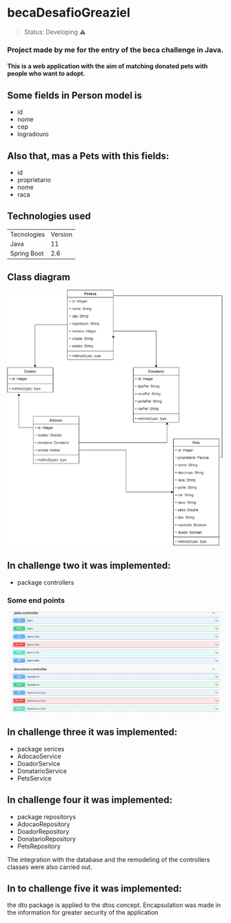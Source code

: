 <h1> becaDesafioGreaziel</h1>

> Status: Developing ⚠️

### Project made by me for the entry of the beca challenge in Java.

#### This is a web application with the aim of matching donated pets with people who want to adopt.

## Some fields in Person model is

+ id
+ nome
+ cep
+ logradouro

## Also that, mas a Pets with this fields:

+ id
+  proprietario
+  nome
+  raca

## Technologies used

<table>
  <tr>
    <td>Tecnologies</td>
    <td>Version</td>
  </tr>
  
  <tr>
    <td>Java</td>
    <td>11</td>
  </tr>
   <tr>
    <td>Spring Boot</td>
    <td>2.6</td>
  </tr>
</table>

## Class diagram

![Imagem01](https://github.com/Greaziel/becaDesafioGreaziel-/blob/develop/Diagrama%20de%20Classe.png)

## In challenge two it was implemented:

+ package controllers

### Some end points

![Imagem02](EndPoints.jpg)

## In challenge three it was implemented:

+ package serices
+ AdocaoService
+ DoadorService
+ DonatarioService
+ PetsService

## In challenge four it was implemented:

+ package repositorys
+ AdocaoRepository
+ DoadorRepository
+ DonatarioRepository
+ PetsRepository

The integration with the database and the remodeling of the controllers classes were also carried out.

## In to challenge five it was implemented:

the dto package is applied to the dtos concept. Encapsulation was made in the information for greater security of the application